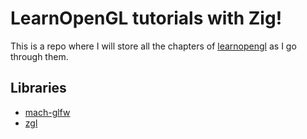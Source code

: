 # LearnOpenGL tutorials with Zig!

This is a repo where I will store all the chapters of [learnopengl](https://learnopengl.com/) as I go through them.

## Libraries
- [mach-glfw](https://github.com/hexops/mach-glfw)
- [zgl](https://github.com/ziglibs/zgl)
